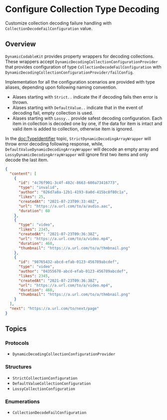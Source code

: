 # Configure Collection Type Decoding

Customize collection decoding failure handling with ``CollectionDecodeFailConfiguration`` value.

## Overview

`DynamicCodableKit` provides property wrappers for decoding collections.
These wrappers accept ``DynamicDecodingCollectionConfigurationProvider`` that provides configuration of type ``CollectionDecodeFailConfiguration`` with ``DynamicDecodingCollectionConfigurationProvider/failConfig``.


Implementation for all the configuration scenarios are provided with type aliases, depending upon following naming convention.

- Alases starting with `Strict..` indicate the if decoding fails then error is thrown.
- Alases starting with `DefaultValue..` indicate that in the event of decoding fail, empty collection is used.
- Alases starting with `Lossy..` provide safest decoding configuration. Each item in collection is decoded one by one, if the data for item is intact and valid item is added to collection, otherwise item is ignored.

In the <doc:TypeIdentifier> topic, ``StrictDynamicDecodingArrayWrapper`` will throw error decoding following response, while, ``DefaultValueDynamicDecodingArrayWrapper`` will decode an empty array and ``LossyDynamicDecodingArrayWrapper`` will ignore first two items and only decode the last item.
```json
{
  "content": [
    {
      "id": "4c76f901-3c4f-482c-8663-600a73416773",
      "type": "invalid",
      "author": "026d7a8a-12b1-4193-8a0d-415bc8f80c1a",
      "likes": 25,
      "createdAt": "2021-07-23T09:33:48Z",
      "url": "https://a.url.com/to/a/audio.aac",
      "duration": 60
    },
    {
      "type": "video",
      "likes": 2345,
      "createdAt": "2021-07-23T09:36:38Z",
      "url": "https://a.url.com/to/a/video.mp4",
      "duration": 460,
      "thumbnail": "https://a.url.com/to/a/thmbnail.png"
    },
    {
      "id": "98765432-abcd-efab-0123-456789abcdef",
      "type": "video",
      "author": "04355678-abcd-efab-0123-456789abcdef",
      "likes": 2345,
      "createdAt": "2021-07-23T09:36:38Z",
      "url": "https://a.url.com/to/a/video.mp4",
      "duration": 460,
      "thumbnail": "https://a.url.com/to/a/thmbnail.png"
    }
  ],
  "next": "https://a.url.com/to/next/page"
}

```

## Topics

### Protocols

- ``DynamicDecodingCollectionConfigurationProvider``

### Structures

- ``StrictCollectionConfiguration``
- ``DefaultValueCollectionConfiguration``
- ``LossyCollectionConfiguration``

### Enumerations

- ``CollectionDecodeFailConfiguration``
